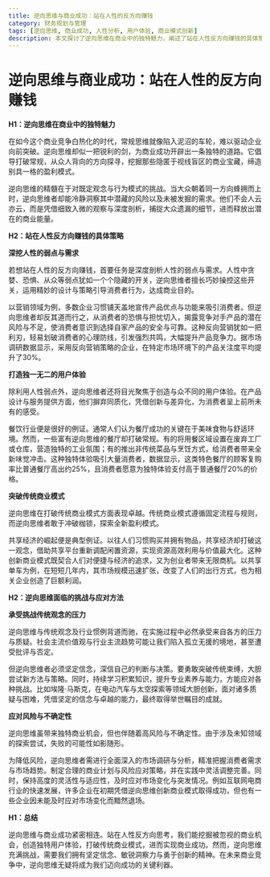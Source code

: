 ```yaml
---
title: 逆向思维与商业成功：站在人性的反方向赚钱
category: 财务规划与管理
tags: [逆向思维, 商业成功, 人性分析, 用户体验, 商业模式创新]
description: 本文探讨了逆向思维在商业中的独特魅力，阐述了站在人性反方向赚钱的具体策略，包括深挖人性弱点与需求、打造独特用户体验以及突破传统商业模式，并分析了逆向思维面临的挑战与应对方法，为追求商业成功的从业者提供了宝贵的思路和启示。
---
```


# 逆向思维与商业成功：站在人性的反方向赚钱

**H1：逆向思维在商业中的独特魅力**

在如今这个商业竞争白热化的时代，常规思维就像陷入泥沼的车轮，难以驱动企业向前突破。逆向思维却似一把锐利的剑，为商业成功开辟出一条独特的道路。它倡导打破常规，从众人背向的方向探寻，挖掘那些隐匿于视线盲区的商业宝藏，缔造别具一格的盈利模式。

逆向思维的精髓在于对既定观念与行为模式的挑战。当大众朝着同一方向蜂拥而上时，逆向思维者却能冷静洞察其中潜藏的风险以及未被发掘的需求。他们不会人云亦云，而是凭借细致入微的观察与深度剖析，捕捉大众遗漏的细节，进而释放出潜在的商业能量。

**H2：站在人性反方向赚钱的具体策略**

**深挖人性的弱点与需求**

若想站在人性的反方向赚钱，首要任务是深度剖析人性的弱点与需求。人性中贪婪、恐惧、从众等弱点犹如一个个隐藏的开关，逆向思维者擅长巧妙操控这些开关，运用精妙的设计与策略引导消费者行为，达成商业目的。

以营销领域为例，多数企业习惯铺天盖地宣传产品优点与功能来吸引消费者。但逆向思维者却反其道而行之，从消费者的恐惧与担忧切入，揭露竞争对手产品的潜在风险与不足，使消费者意识到选择自家产品的安全与可靠。这种反向营销犹如一把利刃，轻易划破消费者的心理防线，引发强烈共鸣，大幅提升产品竞争力。据市场调研数据显示，采用反向营销策略的企业，在特定市场环境下的产品关注度平均提升了30%。

**打造独一无二的用户体验**

除利用人性弱点外，逆向思维者还将目光聚焦于创造与众不同的用户体验。在产品设计与服务提供方面，他们摒弃同质化，凭借创新与差异化，为消费者呈上前所未有的感受。

餐饮行业便是很好的例证。通常人们认为餐厅成功的关键在于美味食物与舒适环境。然而，一些富有逆向思维的餐厅却打破常规。有的将用餐区域设置在废弃工厂或仓库，营造独特的工业氛围；有的推出非传统菜品与烹饪方式，给消费者带来全新味觉冲击。这种独特体验吸引大量消费者，数据显示，这类特色餐厅的顾客复购率比普通餐厅高出约25%，且消费者愿意为独特体验支付高于普通餐厅20%的价格。

**突破传统商业模式**

逆向思维在打破传统商业模式方面表现卓越。传统商业模式遵循固定流程与规则，而逆向思维者敢于冲破枷锁，探索全新盈利模式。

共享经济的崛起便是典型例证。以往人们习惯购买并拥有物品，共享经济却打破这一观念，借助共享平台重新调配闲置资源，实现资源高效利用与价值最大化。这种创新商业模式既契合人们对便捷与经济的追求，又为创业者带来无限商机。以共享单车为例，在短短几年内，其市场规模迅速扩张，改变了人们的出行方式，也为相关企业创造了巨额利润。

**H2：逆向思维面临的挑战与应对方法**

**承受挑战传统观念的压力**

逆向思维与传统观念及行业惯例背道而驰，在实施过程中必然承受来自各方的压力与质疑。社会主流价值观与行业主流趋势可能让我们陷入孤立无援的境地，甚至遭受批评与否定。

但逆向思维者必须坚定信念，深信自己的判断与决策。要勇敢突破传统束缚，大胆尝试新方法与策略。同时，持续学习积累知识，提升专业素养与能力，方能应对各种挑战。比如埃隆·马斯克，在电动汽车与太空探索等领域大胆创新，面对诸多质疑与困难，凭借坚定的信念与卓越的能力，最终取得举世瞩目的成就。

**应对风险与不确定性**

逆向思维虽带来独特商业机会，但也伴随着高风险与不确定性。由于涉及未知领域的探索尝试，失败的可能性如影随形。

为降低风险，逆向思维者需进行全面深入的市场调研与分析，精准把握消费者需求与市场趋势。制定合理的商业计划与风险应对策略，并在实践中灵活调整完善。同时，保持高度的灵活性与适应性，及时应对市场变化与突发情况。例如互联网电商行业的快速发展，许多企业在初期凭借逆向思维创新商业模式取得成功，但也有一些企业因未能及时应对市场变化而黯然退场。

**H1：总结**

逆向思维与商业成功紧密相连。站在人性反方向思考，我们能挖掘被忽视的商业机会，创造独特用户体验，打破传统商业模式，进而实现商业成功。然而，逆向思维充满挑战，需要我们拥有坚定信念、敏锐洞察力与勇于创新的精神。在未来商业竞争中，逆向思维无疑将成为我们迈向成功的关键利器。